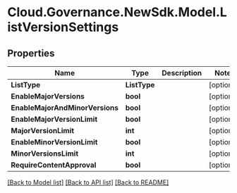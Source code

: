 # Cloud.Governance.NewSdk.Model.ListVersionSettings
## Properties

Name | Type | Description | Notes
------------ | ------------- | ------------- | -------------
**ListType** | **ListType** |  | [optional] 
**EnableMajorVersions** | **bool** |  | [optional] 
**EnableMajorAndMinorVersions** | **bool** |  | [optional] 
**EnableMajorVersionLimit** | **bool** |  | [optional] 
**MajorVersionLimit** | **int** |  | [optional] 
**EnableMinorVersionLimit** | **bool** |  | [optional] 
**MinorVersionsLimit** | **int** |  | [optional] 
**RequireContentApproval** | **bool** |  | [optional] 

[[Back to Model list]](../README.md#documentation-for-models) [[Back to API list]](../README.md#documentation-for-api-endpoints) [[Back to README]](../README.md)

